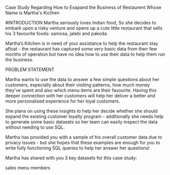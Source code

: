 Case Study Regarding How to Exapand the Business of Restaurent Whose Name is Martha's Kicthen 

#INTRODUCTION
Martha seriously loves Indian food, So she decides to embark upon a risky venture and opens up a cute little restaurant that sells his 3 favourite foods: samosa, jalebi and pakoda.

Martha’s Kitchen is in need of your assistance to help the restaurant stay afloat - the restaurant has captured some very basic data from their few months of operation but have no idea how to use their data to help them run the business.

PROBLEM STATEMENT

Martha wants to use the data to answer a few simple questions about her customers, especially about their visiting patterns, how much money they’ve spent and also which menu items are their favourite. Having this deeper connection with her customers will help her deliver a better and more personalised experience for her loyal customers.

She plans on using these insights to help her decide whether she should expand the existing customer loyalty program - additionally she needs help to generate some basic datasets so her team can easily inspect the data without needing to use SQL.

Martha has provided you with a sample of his overall customer data due to privacy issues - but she hopes that these examples are enough for you to write fully functioning SQL queries to help her answer her questions!

Martha has shared with you 3 key datasets for this case study:

sales
menu
members
